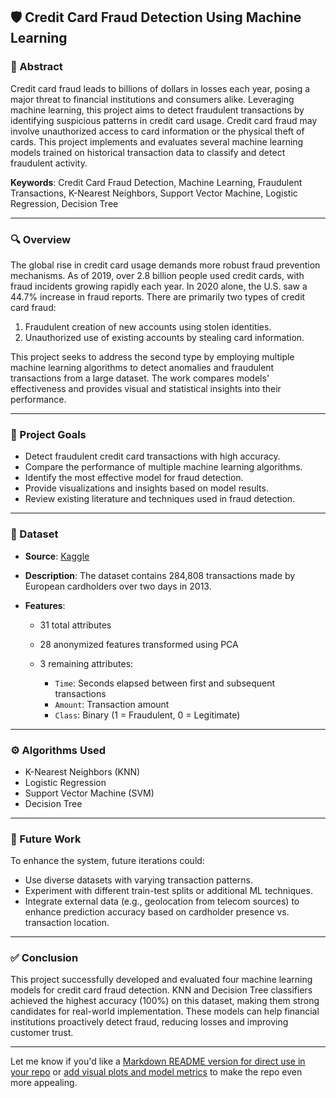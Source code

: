 
## 🛡️ Credit Card Fraud Detection Using Machine Learning

### 📌 Abstract

Credit card fraud leads to billions of dollars in losses each year, posing a major threat to financial institutions and consumers alike. Leveraging machine learning, this project aims to detect fraudulent transactions by identifying suspicious patterns in credit card usage. Credit card fraud may involve unauthorized access to card information or the physical theft of cards. This project implements and evaluates several machine learning models trained on historical transaction data to classify and detect fraudulent activity.

**Keywords**: Credit Card Fraud Detection, Machine Learning, Fraudulent Transactions, K-Nearest Neighbors, Support Vector Machine, Logistic Regression, Decision Tree

---

### 🔍 Overview

The global rise in credit card usage demands more robust fraud prevention mechanisms. As of 2019, over 2.8 billion people used credit cards, with fraud incidents growing rapidly each year. In 2020 alone, the U.S. saw a 44.7% increase in fraud reports. There are primarily two types of credit card fraud:

1. Fraudulent creation of new accounts using stolen identities.
2. Unauthorized use of existing accounts by stealing card information.

This project seeks to address the second type by employing multiple machine learning algorithms to detect anomalies and fraudulent transactions from a large dataset. The work compares models' effectiveness and provides visual and statistical insights into their performance.

---

### 🎯 Project Goals

* Detect fraudulent credit card transactions with high accuracy.
* Compare the performance of multiple machine learning algorithms.
* Identify the most effective model for fraud detection.
* Provide visualizations and insights based on model results.
* Review existing literature and techniques used in fraud detection.

---

### 📂 Dataset

* **Source**: [Kaggle](https://www.kaggle.com/datasets/mlg-ulb/creditcardfraud)
* **Description**: The dataset contains 284,808 transactions made by European cardholders over two days in 2013.
* **Features**:

  * 31 total attributes
  * 28 anonymized features transformed using PCA
  * 3 remaining attributes:

    * `Time`: Seconds elapsed between first and subsequent transactions
    * `Amount`: Transaction amount
    * `Class`: Binary (1 = Fraudulent, 0 = Legitimate)

---

### ⚙️ Algorithms Used

* K-Nearest Neighbors (KNN)
* Logistic Regression
* Support Vector Machine (SVM)
* Decision Tree

---

### 🔮 Future Work

To enhance the system, future iterations could:

* Use diverse datasets with varying transaction patterns.
* Experiment with different train-test splits or additional ML techniques.
* Integrate external data (e.g., geolocation from telecom sources) to enhance prediction accuracy based on cardholder presence vs. transaction location.

---

### ✅ Conclusion

This project successfully developed and evaluated four machine learning models for credit card fraud detection. KNN and Decision Tree classifiers achieved the highest accuracy (100%) on this dataset, making them strong candidates for real-world implementation. These models can help financial institutions proactively detect fraud, reducing losses and improving customer trust.

---

Let me know if you'd like a [Markdown README version for direct use in your repo](f) or [add visual plots and model metrics](f) to make the repo even more appealing.
